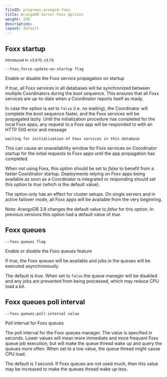 ```yaml
---
fileID: programs-arangod-foxx
title: ArangoDB Server Foxx Options
weight: 260
description: 
layout: default
---
```

## Foxx startup

<small>Introduced in: v3.6.10, v3.7.6</small>

`--foxx.force-update-on-startup flag`

Enable or disable the Foxx service propagation on startup

if *true*, all Foxx services in all databases will be synchronized between
multiple Coordinators during the boot sequence. This ensures that all Foxx
services are up-to-date when a Coordinator reports itself as ready.

In case the option is set to `false` (i.e. no waiting), the Coordinator 
will complete the boot sequence faster, and the Foxx services will be 
propagated lazily. Until the initialization procedure has completed for
the local Foxx apps, any request to a Foxx app will be responded to with
an HTTP 500 error and message 

    waiting for initialization of Foxx services in this database 

This can cause an unavailability window for Foxx services on Coordinator
startup for the initial requests to Foxx apps until the app propagation 
has completed.
  
When not using Foxx, this option should be set to *false* to benefit from a 
faster Coordinator startup.
Deployments relying on Foxx apps being available as soon as a Coordinator 
is integrated or responding should set this option to *true* (which is 
the default value).

The option only has an effect for cluster setups. On single servers and in 
active failover mode, all Foxx apps will be available from the very beginning.

Note: ArangoDB 3.8 changes the default value to *false* for this option.
In previous versions this option had a default value of *true*.

## Foxx queues

`--foxx.queues flag`

Enable or disable the Foxx queues feature

If *true*, the Foxx queues will be available and jobs in the queues will
be executed asynchronously.

The default is *true*.
When set to `false` the queue manager will be disabled and any jobs
are prevented from being processed, which may reduce CPU load a bit.

## Foxx queues poll interval

`--foxx.queues-poll-interval value`

Poll interval for Foxx queues

The poll interval for the Foxx queues manager. The value is specified in
seconds. Lower values will mean more immediate and more frequent Foxx
queue job execution, but will make the queue thread wake up and query the
queues more often. When set to a low value, the queue thread might cause
CPU load.

The default is *1* second. If Foxx queues are not used much, then this
value may be increased to make the queues thread wake up less.
